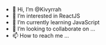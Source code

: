 - 👋 Hi, I’m @Kivyrrah
- 👀 I’m interested in ReactJS
- 🌱 I’m currently learning JavaScript
- 💞️ I’m looking to collaborate on ...
- 📫 How to reach me ...

<!---
Kivyrrah/Kivyrrah is a ✨ special ✨ repository because its `README.md` (this file) appears on your GitHub profile.
You can click the Preview link to take a look at your changes.
--->
